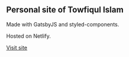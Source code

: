 ## Personal site of Towfiqul Islam

Made with GatsbyJS and styled-components.

Hosted on Netlify.

[Visit site](https://loading-nightmares.netlify.app/)

